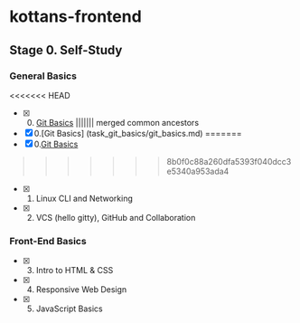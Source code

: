 # kottans-frontend

## Stage 0. Self-Study

### General Basics

<<<<<<< HEAD
- [x] 0. [Git Basics](task_git_basics/git_basics.md)
||||||| merged common ancestors
- [x] 0.[Git Basics] (task_git_basics/git_basics.md)
=======
- [x] 0.[Git Basics](task_git_basics/git_basics.md)
>>>>>>> 8b0f0c88a260dfa5393f040dcc3e5340a953ada4
- [x] 1. Linux CLI and Networking
- [x] 2. VCS (hello gitty), GitHub and Collaboration

### Front-End Basics

- [x] 3. Intro to HTML&nbsp;&amp;&nbsp;CSS
- [x] 4. Responsive Web Design
- [x] 5. JavaScript Basics
